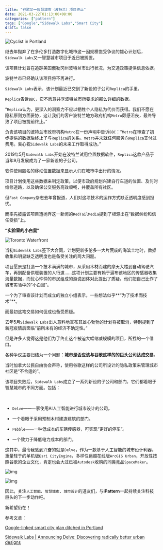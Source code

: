 ```yaml
---
title: "谷歌又一智慧城市（波特兰）项目终止"
date: 2021-03-22T01:13:00+08:00
categories: ["pattern"]
tags: ["Google","Sidewalk Labs","Smart City"]
draft: false
---
```


![Cyclist in Portland](_117167347_portlandcyclist.jpg)

继去年抛弃了在多伦多打造数字化城市这一因规模饱受争议的雄心计划后，`Sidewalk Labs`又一智慧城市项目于近日被搁置。



该项目计划旨在追踪美国俄勒冈州波特兰市出行状况，为交通政策提供信息依据。

波特兰市已经确认该项目将不再进行。

`Sidewalk Labs`表示，该计划最近已交到了新设的子公司`Replica`的手里。

`Replica`告诉`BBC`，它不愿意共享波特兰市所要求的那么详细的数据。

“`Replica`认为，更深入的洞察力不应以牺牲个人隐私为代价而获得。我们不愿在隐私原则方面妥协，这让我们的客户波特兰地方政府机构``Metro``颇感沮丧，最终导致了项目被提前终止。”

负责该项目的波特兰市政府机构``Metro``在一份声明中告诉`BBC`：“`Metro`在审查了初步提供的数据后终止了与`Replica`的关系。`Metro`并未就任何服务向`Replica`支付过费用。衷心祝`Sidewalk Labs`的未来工作取得成功。”

2019年5月`Sidewalk Labs`开始在波特兰试用位置数据软件，`Replica`这款产品于当年9月发展成为了一家新设的子公司。

软件使用匿名的移动位置数据来显示人们在城市中出行的情况。

项目计划使用这些数据来制定政策，以便市政府规划兴建自行车道的位置、及何时维修道路，以及确保公交服务高效顺畅，并覆盖所有社区。

但`Fast Company`杂志去年曾报道，人们对这项技术的运作方式缺乏透明度感到担忧。

而率先披露该项目遭抛弃这一新闻的`RedTailMedia`提到了根源出在“数据纠纷和信任受损”上。

**“实验室的小白鼠”**

![Toronto Waterfront](_107536292_keatingchannel_sidewalklabs.jpg)

当初`Sidewalk Labs`签下大合同，计划更新多伦多一大片荒废的海滨土地时，数据收集和明显缺乏透明度也是备受关注的两大问题。

项目愿景是打造一个技术满满的城市，从采用木材而建的摩天大楼到自动驾驶汽车，再到配备供暖装置的人行道……这项计划主要有赖于遍布该地区的传感器收集海量数据，而忧心忡忡的市民组成的游说团体对此提出了质疑。他们把自己比作了城市实验中的“小白鼠”。

一个为了审查该计划而成立的独立小组表示，一些想法似乎**“为了技术而技术”**。

而最初这笔交易如何促成也备受质疑。

去年5月`Sidewalk Labs`出人意料地宣布其雄心勃勃的计划将被取消，特别提到了新冠疫情后面临“前所未有的经济不确定性。”

但是许多人觉得这是他们为了终止这个被迫大幅缩减规模的项目，所找的一个借口。

各种争议主要归结为一个问题：**城市是否应该与谷歌这样的的巨头公司达成交易**。

当时加拿大公民自由协会声称，使用谷歌这样的公司所设计的隐私政策来管理城市社区是“不合适的”。

该项目失败后，`Sidewalk Labs`成立了一系列新设的子公司和部门，它们都着眼于智慧城市的不同方面。包括：

　　

- `Delve`——一家使用AI人工智能进行城市设计的公司。

- 一个着眼于采用预制木材建造建筑的部门。

- `Pebble`——一种低成本的车辆传感器，可实现“更好的停车”。

- 一个致力于降低电力成本的部门。

这其中，最令我感到兴奋的就是`Delve`，作为一款基于人工智能的城市设计利器，重量轻于的单机版`Esri CityEngine`，多样性远超在线版`ArcGIS Urban`，开放性按照谷歌的企业文化，肯定也会大过已被`Autodesk`收购的同类竞品`SpaceMaker`。



![img](https://mmbiz.qpic.cn/mmbiz_gif/Oib25dFT9jgnVo2xqDheicQJEQ3CRX2jjzbqVAYblrX9A8Tgh87FibctIl4xsrZTDwGoicUrMvCfz9icZbWS1sokuicg/640?wx_fmt=gif)



![img](https://mmbiz.qpic.cn/mmbiz_png/Oib25dFT9jgnVo2xqDheicQJEQ3CRX2jjzhXcaj42tVsdNEqQvKjznPIDq4icHIO66dNEibn4Fmvyhnd6gKhKCKEqA/640?wx_fmt=png)





因此，关注`人工智能`、`智慧城市`、`城市设计`的道友们，与**iPattern**一起持续关注科技巨头的下一步动作吧。



新希望仍在！




参考文章：

[Google-linked smart city plan ditched in Portland](https://www.bbc.com/news/technology-56168306)

[Sidewalk Labs | Announcing Delve: Discovering radically better urban designs](https://www.sidewalklabs.com/blog/announcing-delve-discovering-radically-better-urban-designs/)